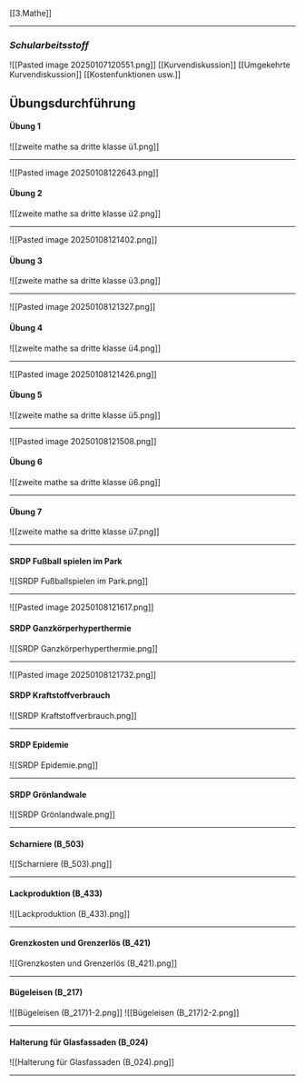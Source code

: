 [[3.Mathe]]
____
### *Schularbeitsstoff*
![[Pasted image 20250107120551.png]]
[[Kurvendiskussion]] [[Umgekehrte Kurvendiskussion]] [[Kostenfunktionen usw.]]

## Übungsdurchführung

#### Übung 1
![[zweite mathe sa dritte klasse ü1.png]]
____
![[Pasted image 20250108122643.png]]
#### Übung 2
![[zweite mathe sa dritte klasse ü2.png]]
____
![[Pasted image 20250108121402.png]]
#### Übung 3
![[zweite mathe sa dritte klasse ü3.png]]
____
![[Pasted image 20250108121327.png]]
#### Übung 4
![[zweite mathe sa dritte klasse ü4.png]]
____
![[Pasted image 20250108121426.png]]
#### Übung 5
![[zweite mathe sa dritte klasse ü5.png]]
____
![[Pasted image 20250108121508.png]]
#### Übung 6
![[zweite mathe sa dritte klasse ü6.png]]
____

#### Übung 7
![[zweite mathe sa dritte klasse ü7.png]]
____

#### SRDP Fußball spielen im Park
![[SRDP Fußballspielen im Park.png]]
____
![[Pasted image 20250108121617.png]]
#### SRDP Ganzkörperhyperthermie
![[SRDP Ganzkörperhyperthermie.png]]
____
![[Pasted image 20250108121732.png]]
#### SRDP Kraftstoffverbrauch
![[SRDP Kraftstoffverbrauch.png]]
____

#### SRDP Epidemie
![[SRDP Epidemie.png]]
____

#### SRDP Grönlandwale
![[SRDP Grönlandwale.png]]
____

#### Scharniere (B_503)
![[Scharniere (B_503).png]]
____

#### Lackproduktion (B_433)
![[Lackproduktion (B_433).png]]
____

#### Grenzkosten und Grenzerlös (B_421)
![[Grenzkosten und Grenzerlös (B_421).png]]
____

#### Bügeleisen (B_217)
![[Bügeleisen (B_217)1-2.png]]
![[Bügeleisen (B_217)2-2.png]]
____

#### Halterung für Glasfassaden (B_024)
![[Halterung für Glasfassaden (B_024).png]]
____
